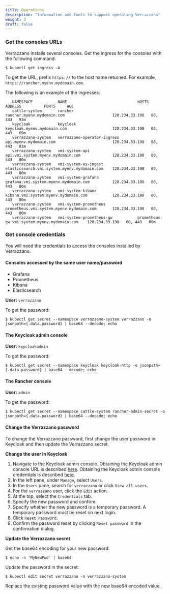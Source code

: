 ```yaml
---
title: Operations
description: "Information and tools to support operating Verrazzano"
weight: 3
draft: false
---
```

### Get the consoles URLs
Verrazzano installs several consoles. Get the ingress for the consoles with the following command:

`$ kubectl get ingress -A`

To get the URL, prefix `https://` to the host name returned.
For example, `https://rancher.myenv.mydomain.com`.

The following is an example of the ingresses:
```
   NAMESPACE           NAME                               HOSTS                                          ADDRESS          PORTS     AGE
   cattle-system       rancher                            rancher.myenv.mydomain.com                     128.234.33.198   80, 443   93m
   keycloak            keycloak                           keycloak.myenv.mydomain.com                    128.234.33.198   80, 443   69m
   verrazzano-system   verrazzano-operator-ingress        api.myenv.mydomain.com                         128.234.33.198   80, 443   81m
   verrazzano-system   vmi-system-api                     api.vmi.system.myenv.mydomain.com              128.234.33.198   80, 443   80m
   verrazzano-system   vmi-system-es-ingest               elasticsearch.vmi.system.myenv.mydomain.com    128.234.33.198   80, 443   80m
   verrazzano-system   vmi-system-grafana                 grafana.vmi.system.myenv.mydomain.com          128.234.33.198   80, 443   80m
   verrazzano-system   vmi-system-kibana                  kibana.vmi.system.myenv.mydomain.com           128.234.33.198   80, 443   80m
   verrazzano-system   vmi-system-prometheus              prometheus.vmi.system.myenv.mydomain.com       128.234.33.198   80, 443   80m
   verrazzano-system   vmi-system-prometheus-gw           prometheus-gw.vmi.system.myenv.mydomain.com    128.234.33.198   80, 443   80m
```

### Get console credentials


You will need the credentials to access the consoles installed by Verrazzano.

#### Consoles accessed by the same user name/password
- Grafana
- Prometheus
- Kibana
- Elasticsearch

**User:**  `verrazzano`

To get the password:

`$ kubectl get secret --namespace verrazzano-system verrazzano -o jsonpath={.data.password} | base64 --decode; echo`


#### The Keycloak admin console

**User:** `keycloakadmin`

To get the password:  

`$ kubectl get secret --namespace keycloak keycloak-http -o jsonpath={.data.password} | base64 --decode; echo`


#### The Rancher console

**User:** `admin`

To get the password:  

`$ kubectl get secret --namespace cattle-system rancher-admin-secret -o jsonpath={.data.password} | base64 --decode; echo`

#### Change the Verrazzano password

 To change the Verrazzano password, first change the user password in Keycloak and then update the Verrazzano secret.
 
**Change the user in Keycloak**
1. Navigate to the Keycloak admin console. Obtaining the Keycloak admin console URL is described [here](#get-the-consoles-urls). Obtaining the Keycloak admin console credentials is described [here](#the-keycloak-admin-console).
2. In the left pane, under `Manage`, select `Users`.
3. In the `Users` pane, search for `verrazzano` or click `View all users`.
4. For the `verrazzano` user, click the `Edit` action.
5. At the top, select the `Credentials` tab.
6. Specify the new password and confirm.
7. Specify whether the new password is a temporary password. A temporary password must be reset on next login.
8. Click `Reset Password`.
9. Confirm the password reset by clicking `Reset password` in the confirmation dialog.

**Update the Verrazzano secret**

Get the base64 encoding for your new password:

`$ echo -n 'MyNewPwd' | base64`

Update the password in the secret:

`$ kubectl edit secret verrazzano -n verrazzano-system`

Replace the existing password value with the new base64 encoded value.
